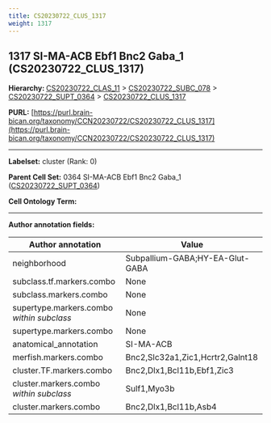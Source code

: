 ```yaml
---
title: CS20230722_CLUS_1317
weight: 1317
---
```

## 1317 SI-MA-ACB Ebf1 Bnc2 Gaba_1 (CS20230722_CLUS_1317)
<b>Hierarchy: </b>
[CS20230722_CLAS_11](../CS20230722_CLAS_11) >
[CS20230722_SUBC_078](../CS20230722_SUBC_078) >
[CS20230722_SUPT_0364](../CS20230722_SUPT_0364) >
[CS20230722_CLUS_1317](../CS20230722_CLUS_1317)

**PURL:** [https://purl.brain-bican.org/taxonomy/CCN20230722/CS20230722_CLUS_1317](https://purl.brain-bican.org/taxonomy/CCN20230722/CS20230722_CLUS_1317)

---


**Labelset:** cluster (Rank: 0)

**Parent Cell Set:** 0364 SI-MA-ACB Ebf1 Bnc2 Gaba_1 ([CS20230722_SUPT_0364](../CS20230722_SUPT_0364))



**Cell Ontology Term:** 

[MARKER GENES.]: #


---

[TRANSFERRED ANNOTATIONS.]: #


[AUTHOR ANNOTATION FIELDS.]: #


**Author annotation fields:**

| Author annotation | Value |
|-------------------|-------|
|neighborhood|Subpallium-GABA;HY-EA-Glut-GABA|
|subclass.tf.markers.combo|None|
|subclass.markers.combo|None|
|supertype.markers.combo _within subclass_|None|
|supertype.markers.combo|None|
|anatomical_annotation|SI-MA-ACB|
|merfish.markers.combo|Bnc2,Slc32a1,Zic1,Hcrtr2,Galnt18|
|cluster.TF.markers.combo|Bnc2,Dlx1,Bcl11b,Ebf1,Zic3|
|cluster.markers.combo _within subclass_|Sulf1,Myo3b|
|cluster.markers.combo|Bnc2,Dlx1,Bcl11b,Asb4|
